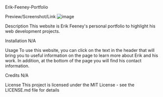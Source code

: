 Erik-Feeney-Portfolio

Preview/Screenshot/Link
![image](https://user-images.githubusercontent.com/52939857/234148430-2b54c3cb-a58e-4a32-8010-1208da022e1d.png)

Description
This website is Erik Feeney's personal portfolio to highlight his web development projects.

Installation
N/A

Usage
To use this website, you can click on the text in the header that will bring you to useful information on the page to learn more about Erik and his work. In addition, at the bottom of the page you will find his contact information.

Credits
N/A

License
This project is licensed under the MIT License - see the LICENSE.md file for details